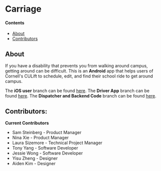 # Carriage
 
#### Contents
  - [About](#about)
  - [Contributors](#contributors)
 
## About
If you have a disability that prevents you from walking around campus, getting around can be difficult. This is an **Android** app that helps users of Cornell's CULift to schedule, edit, and find their school ride to get around campus. 
 
The **iOS user** branch can be found [here](https://github.com/cornell-dti/carriage-ios). The **Driver App** branch can be found [here](https://github.com/cornell-dti/carriage-driver). The **Dispatcher and Backend Code** branch can be found [here](https://github.com/cornell-dti/carriage-web). 
 
## Contributors: 
**Current Contributors**
* Sam Steinberg - Product Manager
* Nina Xie - Product Manager
* Laura Sizemore - Technical Project Manager
* Tony Yang - Software Developer
* Jessie Wong - Software Developer
* Yisu Zheng - Designer
* Aiden Kim - Designer